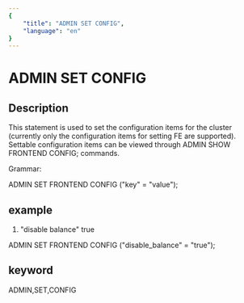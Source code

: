 ```yaml
---
{
    "title": "ADMIN SET CONFIG",
    "language": "en"
}
---
```


<!-- 
Licensed to the Apache Software Foundation (ASF) under one
or more contributor license agreements.  See the NOTICE file
distributed with this work for additional information
regarding copyright ownership.  The ASF licenses this file
to you under the Apache License, Version 2.0 (the
"License"); you may not use this file except in compliance
with the License.  You may obtain a copy of the License at

  http://www.apache.org/licenses/LICENSE-2.0

Unless required by applicable law or agreed to in writing,
software distributed under the License is distributed on an
"AS IS" BASIS, WITHOUT WARRANTIES OR CONDITIONS OF ANY
KIND, either express or implied.  See the License for the
specific language governing permissions and limitations
under the License.
-->

# ADMIN SET CONFIG
## Description

This statement is used to set the configuration items for the cluster (currently only the configuration items for setting FE are supported).
Settable configuration items can be viewed through ADMIN SHOW FRONTEND CONFIG; commands.

Grammar:

ADMIN SET FRONTEND CONFIG ("key" = "value");

## example

1. "disable balance" true

ADMIN SET FRONTEND CONFIG ("disable_balance" = "true");

## keyword
ADMIN,SET,CONFIG

